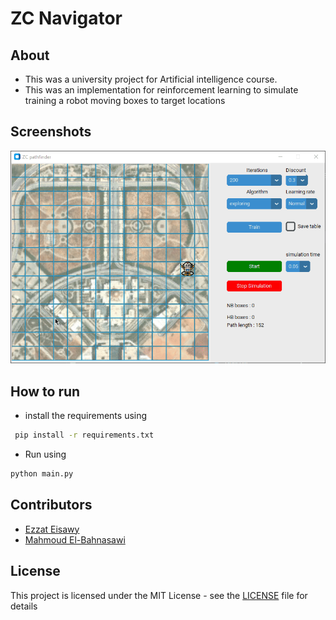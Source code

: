 # ZC Navigator

## About
- This was a university project for Artificial intelligence course. 
- This was an implementation for reinforcement learning to simulate training a robot moving boxes to target locations


## Screenshots
![Alt text](python_XMmbAOIF9V.gif)

## How to run
- install the requirements using 
```bash
 pip install -r requirements.txt
```
- Run using 
```bash
python main.py
```


## Contributors
- [Ezzat Eisawy](https://github.com/EzzatEsam)
- [Mahmoud El-Bahnasawi](https://github.com/El-Bahnasawi)

## License
This project is licensed under the MIT License - see the [LICENSE](LICENSE) file for details


